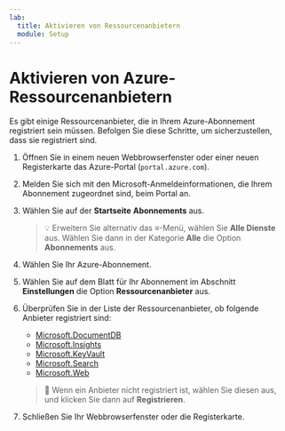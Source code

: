 ```yaml
---
lab:
  title: Aktivieren von Ressourcenanbietern
  module: Setup
---
```


# Aktivieren von Azure-Ressourcenanbietern

Es gibt einige Ressourcenanbieter, die in Ihrem Azure-Abonnement registriert sein müssen. Befolgen Sie diese Schritte, um sicherzustellen, dass sie registriert sind.

1. Öffnen Sie in einem neuen Webbrowserfenster oder einer neuen Registerkarte das Azure-Portal (``portal.azure.com``).

1. Melden Sie sich mit den Microsoft-Anmeldeinformationen, die Ihrem Abonnement zugeordnet sind, beim Portal an.

1. Wählen Sie auf der **Startseite** **Abonnements** aus.

    > &#128161; Erweitern Sie alternativ das **&#8801;**-Menü, wählen Sie **Alle Dienste** aus. Wählen Sie dann in der Kategorie **Alle** die Option **Abonnements** aus.

1. Wählen Sie Ihr Azure-Abonnement.

1. Wählen Sie auf dem Blatt für Ihr Abonnement im Abschnitt **Einstellungen** die Option **Ressourcenanbieter** aus.

1. Überprüfen Sie in der Liste der Ressourcenanbieter, ob folgende Anbieter registriert sind:
    - [Microsoft.DocumentDB][docs.microsoft.com/azure/templates/microsoft.documentdb/databaseaccounts]
    - [Microsoft.Insights][docs.microsoft.com/azure/templates/microsoft.insights/components]
    - [Microsoft.KeyVault][docs.microsoft.com/azure/templates/microsoft.keyvault/vaults]
    - [Microsoft.Search][docs.microsoft.com/azure/templates/microsoft.search/searchservices]
    - [Microsoft.Web][docs.microsoft.com/azure/templates/microsoft.web/sites]

    > &#128221; Wenn ein Anbieter nicht registriert ist, wählen Sie diesen aus, und klicken Sie dann auf **Registrieren**.

1. Schließen Sie Ihr Webbrowserfenster oder die Registerkarte.

[docs.microsoft.com/azure/templates/microsoft.documentdb/databaseaccounts]: https://docs.microsoft.com/azure/templates/microsoft.documentdb/databaseaccounts
[docs.microsoft.com/azure/templates/microsoft.insights/components]: https://docs.microsoft.com/azure/templates/microsoft.insights/components
[docs.microsoft.com/azure/templates/microsoft.keyvault/vaults]: https://docs.microsoft.com/azure/templates/microsoft.keyvault/vaults
[docs.microsoft.com/azure/templates/microsoft.search/searchservices]: https://docs.microsoft.com/azure/templates/microsoft.search/searchservices
[docs.microsoft.com/azure/templates/microsoft.web/sites]: https://docs.microsoft.com/azure/templates/microsoft.web/sites

